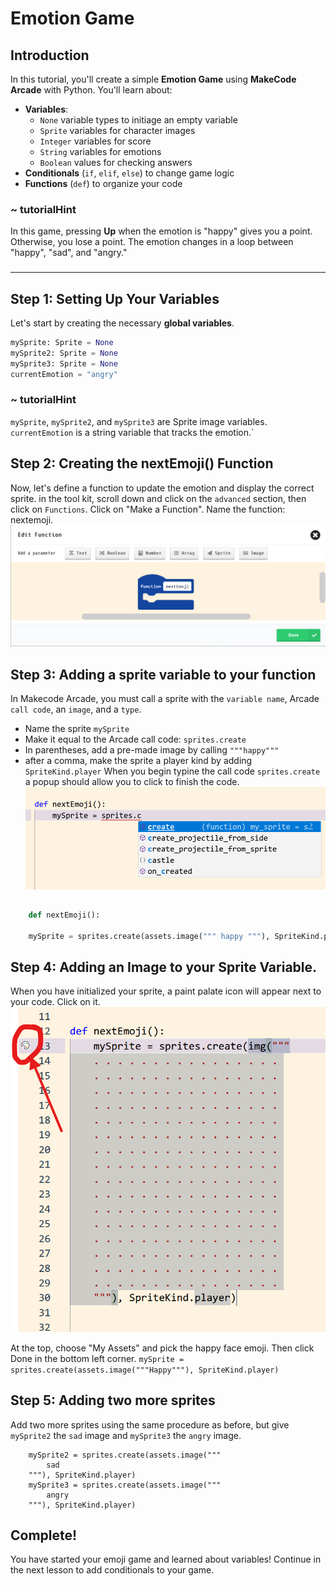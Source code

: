 # Emotion Game


## Introduction
In this tutorial, you'll create a simple **Emotion Game** using **MakeCode Arcade** with Python. You'll learn about:


- **Variables**:
  - `None` variable types to initiage an empty variable
  - `Sprite` variables for character images
  - `Integer` variables for score
  - `String` variables for emotions
  - `Boolean` values for checking answers
- **Conditionals** (`if`, `elif`, `else`) to change game logic
- **Functions** (`def`) to organize your code


### ~ tutorialHint
In this game, pressing **Up** when the emotion is "happy" gives you a point. Otherwise, you lose a point. The emotion changes in a loop between "happy", "sad", and "angry."
###

---


## **Step 1: Setting Up Your Variables**
Let's start by creating the necessary **global variables**.


```python
mySprite: Sprite = None
mySprite2: Sprite = None
mySprite3: Sprite = None
currentEmotion = "angry"
```
### ~ tutorialHint
`mySprite`, `mySprite2`, and `mySprite3` are Sprite image variables.
`currentEmotion` is a string variable that tracks the emotion.`
###




## **Step 2: Creating the nextEmoji() Function**
Now, let's define a function to update the emotion and display the correct sprite. in the tool kit, scroll down and click on the ```advanced``` section, then click on ```Functions```. Click on "Make a Function". Name the function: nextemoji.
![Blue Function container witht the name newEmoji](https://raw.githubusercontent.com/PomPomMom/Images/refs/heads/main/next%20emoji%20function.png)

## **Step 3: Adding a sprite variable to your function**
In Makecode Arcade, you must call a sprite with the `variable name`, Arcade `call code`, an `image`, and a `type`.
- Name the sprite `mySprite`
- Make it equal to the Arcade call code: `sprites.create`
- In parentheses, add a pre-made image by calling `"""happy"""`
- after a comma, make the sprite a player kind by adding `SpriteKind.player`
When you begin typine the call code `sprites.create` a popup should allow you to click to finish the code.
![Sprite initializing with popup to complete the code.](https://raw.githubusercontent.com/PomPomMom/Images/5d7ea68c31ab68517b403e690cee94b6c796d8ee/Create%20sprite%20python%20makecode%20arcade.png)

##
```python
    def nextEmoji():

    mySprite = sprites.create(assets.image(""" happy """), SpriteKind.player)
 ```

## **Step 4: Adding an Image to your Sprite Variable.**
When you have initialized your sprite, a paint palate icon will appear next to your code. Click on it.
![Paint palate icon next to sprite code](https://github.com/PomPomMom/Images/blob/5d7ea68c31ab68517b403e690cee94b6c796d8ee/Image%20chooser.png?raw=true)

At the top, choose "My Assets" and pick the happy face emoji. Then click Done in the bottom left corner.
```mySprite = sprites.create(assets.image("""Happy"""), SpriteKind.player)```


## **Step 5: Adding two more sprites**
Add two more sprites using the same procedure as before, but give `mySprite2` the `sad` image and `mySprite3` the `angry` image.

```
    mySprite2 = sprites.create(assets.image("""
        sad
    """), SpriteKind.player)
    mySprite3 = sprites.create(assets.image("""
        angry
    """), SpriteKind.player)
```

## **Complete!**
You have started your emoji game and learned about variables! Continue in the next lesson to add conditionals to your game.
